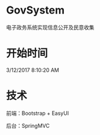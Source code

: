 # GovSystem #

电子政务系统实现信息公开及民意收集

# 开始时间 #
3/12/2017 8:10:20 AM 

# 技术 #
前端：Bootstrap + EasyUI

后台：SpringMVC

